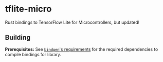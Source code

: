 # tflite-micro

Rust bindings to TensorFlow Lite for Microcontrollers, but updated!

## Building

**Prerequisites:** See [`bindgen`'s requirements](https://rust-lang.github.io/rust-bindgen/requirements.html) for the required dependencies to compile bindings for library.
